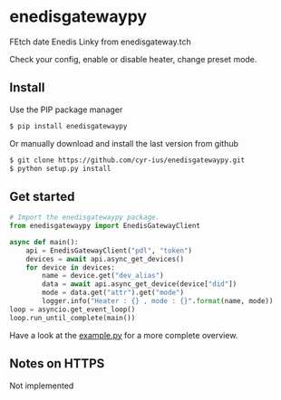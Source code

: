 # enedisgatewaypy
FEtch date Enedis Linky from enedisgateway.tch

Check your config, enable or disable heater, change preset mode.

Install
-------
Use the PIP package manager
```bash
$ pip install enedisgatewaypy
```

Or manually download and install the last version from github
```bash
$ git clone https://github.com/cyr-ius/enedisgatewaypy.git
$ python setup.py install
```
Get started
-----------
```python
# Import the enedisgatewaypy package.
from enedisgatewaypy import EnedisGatewayClient

async def main():
    api = EnedisGatewayClient("pdl", "token")
    devices = await api.async_get_devices()
    for device in devices:
        name = device.get("dev_alias")
        data = await api.async_get_device(device["did"])
        mode = data.get("attr").get("mode")
        logger.info("Heater : {} , mode : {}".format(name, mode))
loop = asyncio.get_event_loop()
loop.run_until_complete(main())
```
Have a look at the [example.py](https://github.com/cyr-ius/heatzypy/blob/master/example.py) for a more complete overview.

Notes on HTTPS
--------------
Not implemented
